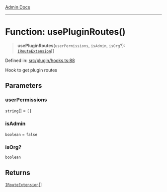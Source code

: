 [Admin Docs](/)

***

# Function: usePluginRoutes()

> **usePluginRoutes**(`userPermissions`, `isAdmin`, `isOrg`?): [`IRouteExtension`](../../types/interfaces/IRouteExtension.md)[]

Defined in: [src/plugin/hooks.ts:88](https://github.com/PalisadoesFoundation/talawa-admin/blob/main/src/plugin/hooks.ts#L88)

Hook to get plugin routes

## Parameters

### userPermissions

`string`[] = `[]`

### isAdmin

`boolean` = `false`

### isOrg?

`boolean`

## Returns

[`IRouteExtension`](../../types/interfaces/IRouteExtension.md)[]
